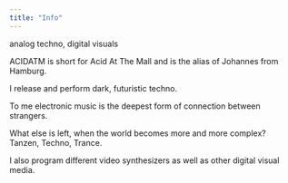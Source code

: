 ```yaml
---
title: "Info"
---
```

analog techno, digital visuals

ACIDATM is short for Acid At The Mall and is the alias of Johannes from Hamburg.

I release and perform dark, futuristic techno.

To me electronic music is the deepest form of connection between strangers.

What else is left, when the world becomes more and more complex? Tanzen, Techno, Trance.

I also program different video synthesizers as well as other digital visual media.

